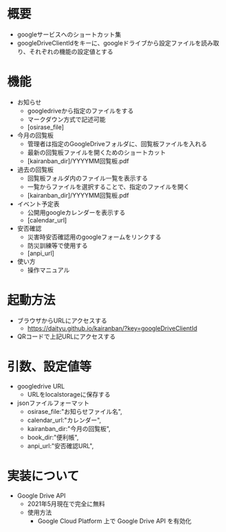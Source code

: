 # 概要
  - googleサービスへのショートカット集
  - googleDriveClientIdをキーに、googleドライブから設定ファイルを読み取り、それぞれの機能の設定値とする
# 機能
- お知らせ
  - googledriveから指定のファイルをする
  - マークダウン方式で記述可能
  - [osirase_file]
- 今月の回覧板
  - 管理者は指定のGoogleDriveフォルダに、回覧板ファイルを入れる
  - 最新の回覧板ファイルを開くためのショートカット
  - [kairanban_dir]/YYYYMM回覧板.pdf
- 過去の回覧板
  - 回覧板フォルダ内のファイル一覧を表示する
  - 一覧からファイルを選択することで、指定のファイルを開く
  - [kairanban_dir]/YYYYMM回覧板.pdf
- イベント予定表
  - 公開用googleカレンダーを表示する
  - [calendar_url]
- 安否確認
  - 災害時安否確認用のgoogleフォームをリンクする
  - 防災訓練等で使用する
  - [anpi_url]
- 使い方
  - 操作マニュアル
# 起動方法
- ブラウザからURLにアクセスする
  - https://daityu.github.io/kairanban/?key=googleDriveClientId
- QRコードで上記URLにアクセスする
# 引数、設定値等
- googledrive URL
  - URLをlocalstorageに保存する
- jsonファイルフォーマット
  - osirase_file:"お知らせファイル名",
  - calendar_url:"カレンダー",
  - kairanban_dir:"今月の回覧板",
  - book_dir:"便利帳",
  - anpi_url:"安否確認URL",
<!-- - カレンダー固有
  - CLIENT_ID:localstrage,町内会単位,googleカレンダーID
  - API_KEY:localstrage,町内会単位,これいるか？？
- カレンダー全体
  - G_CLIENT_ID:CONST,EAC単位,googleカレンダーID
  - G_API_KEY:CONST,EAC単位,これいるか？？ -->
# 実装について
- Google Drive API
  - 2021年5月現在で完全に無料
  - 使用方法
    - Google Cloud Platform 上で Google Drive API を有効化